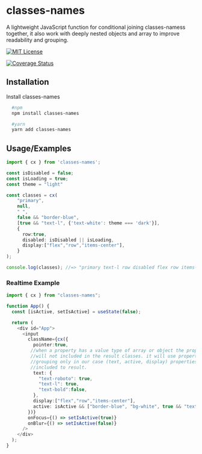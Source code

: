 
# classes-names

A lightweight JavaScript function for conditional joining classes-namess together, it also work with deeply nested objects and array to improve readability and grouping.




[![MIT License](https://img.shields.io/badge/License-MIT-green.svg)](https://choosealicense.com/licenses/mit/)

[![Coverage Status](https://coveralls.io/repos/github/bahaa95/classes-names/badge.svg?branch=main)](https://coveralls.io/github/bahaa95/classes-names?branch=main)


## Installation

Install classes-names

```bash
  #npm
  npm install classes-names

  #yarn
  yarn add classes-names
```
    
## Usage/Examples

```typescript
import { cx } from 'classes-names';

const isDisabled = false;
const isLoading = true;
const theme = "light"

const classes = cx(
    "primary",
    null,
    " ",
    false && "border-blue",
    [true && "text-l", {'text-white': theme === 'dark'}],
    {
      row:true,
      disabled: isDisabled || isLoading,
      display:["flex","row","items-center"],
    }
);

console.log(classes); //=> "primary text-l row disabled flex row items-center"

```
### Realtime Example
```typescript
import { cx } from "classes-names";

function App() {
  const [isActive, setIsActive] = useState(false);

  return (
    <div id="App">
      <input
        className={cx({
          pointer:true,
         //when a property has a value type of array or object the property name     
         //will not included in the result classes. it will use property name for 
         //grouping only in our case (text, active, display) properties below will not 
         //included to result.
          text: {
            "text-roboto": true,
            "text-l": true,
            "text-bold":false,
          },
          display:["flex","row","items-center"],
          active: isActive && ["border-blue", "bg-white", true && "text-black"],
        })}
        onFocus={() => setIsActive(true)}
        onBlur={() => setIsActive(false)}
      />
    </div>
  );
}
```